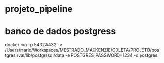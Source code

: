 # projeto_pipeline


# banco de dados postgress
docker run -p 5432:5432 -v /Users/mario/Workspaces/MESTRADO_MACKENZIE/COLETA/PROJETO/postgres:/var/lib/postgresql/data -e POSTGRES_PASSWORD=1234 -d postgres
